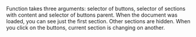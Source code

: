 
Function takes three arguments: selector of buttons, selector of sections with content and selector of buttons parent. 
When the document was loaded, you can see just the first  section. Other sections are hidden. 
When you click on the buttons, current section is changing on another.
